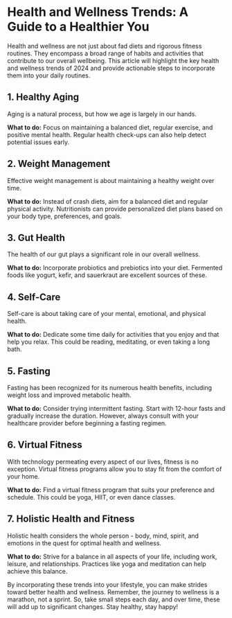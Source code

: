 # Health and Wellness Trends: A Guide to a Healthier You

Health and wellness are not just about fad diets and rigorous fitness routines. They encompass a broad range of habits and activities that contribute to our overall wellbeing. This article will highlight the key health and wellness trends of 2024 and provide actionable steps to incorporate them into your daily routines.

## 1. Healthy Aging
Aging is a natural process, but how we age is largely in our hands. 

**What to do:** Focus on maintaining a balanced diet, regular exercise, and positive mental health. Regular health check-ups can also help detect potential issues early.

## 2. Weight Management
Effective weight management is about maintaining a healthy weight over time. 

**What to do:** Instead of crash diets, aim for a balanced diet and regular physical activity. Nutritionists can provide personalized diet plans based on your body type, preferences, and goals.

## 3. Gut Health
The health of our gut plays a significant role in our overall wellness. 

**What to do:** Incorporate probiotics and prebiotics into your diet. Fermented foods like yogurt, kefir, and sauerkraut are excellent sources of these.

## 4. Self-Care
Self-care is about taking care of your mental, emotional, and physical health. 

**What to do:** Dedicate some time daily for activities that you enjoy and that help you relax. This could be reading, meditating, or even taking a long bath.

## 5. Fasting
Fasting has been recognized for its numerous health benefits, including weight loss and improved metabolic health. 

**What to do:** Consider trying intermittent fasting. Start with 12-hour fasts and gradually increase the duration. However, always consult with your healthcare provider before beginning a fasting regimen.

## 6. Virtual Fitness
With technology permeating every aspect of our lives, fitness is no exception. Virtual fitness programs allow you to stay fit from the comfort of your home. 

**What to do:** Find a virtual fitness program that suits your preference and schedule. This could be yoga, HIIT, or even dance classes.

## 7. Holistic Health and Fitness
Holistic health considers the whole person - body, mind, spirit, and emotions in the quest for optimal health and wellness.

**What to do:** Strive for a balance in all aspects of your life, including work, leisure, and relationships. Practices like yoga and meditation can help achieve this balance.

By incorporating these trends into your lifestyle, you can make strides toward better health and wellness. Remember, the journey to wellness is a marathon, not a sprint. So, take small steps each day, and over time, these will add up to significant changes. Stay healthy, stay happy!